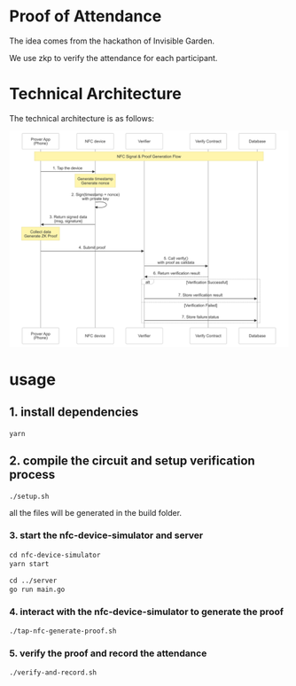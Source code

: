# Proof of Attendance
The idea comes from the hackathon of Invisible Garden.

We use zkp to verify the attendance for each participant.

# Technical Architecture
The technical architecture is as follows:

![technical architecture](./docs/technical_architecture.png)

# usage

## 1. install dependencies
```
yarn 
```

## 2. compile the circuit and setup verification process
```
./setup.sh
```
all the files will be generated in the build folder.

### 3. start the nfc-device-simulator and server
```
cd nfc-device-simulator
yarn start
```

```
cd ../server
go run main.go
```

### 4. interact with the nfc-device-simulator to generate the proof
```
./tap-nfc-generate-proof.sh
```

### 5. verify the proof and record the attendance
```
./verify-and-record.sh
```



